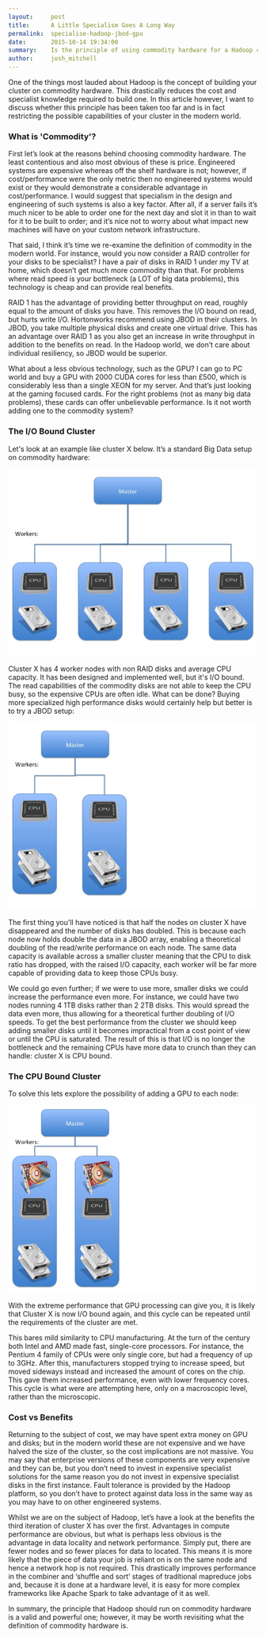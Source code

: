 ```yaml
---
layout:     post
title:      A Little Specialism Goes A Long Way
permalink:  specialise-hadoop-jbod-gpu
date:       2015-10-14 19:34:00
summary:    Is the principle of using commodity hardware for a Hadoop cluster over-valued? Recognising the value of some specialised hardware can provide significant benefits.
author:     josh_mitchell
---
```


One of the things most lauded about Hadoop is the concept of building your cluster on commodity hardware. This drastically reduces the cost and specialist knowledge required to build one. In this article however, I want to discuss whether this principle has been taken too far and is in fact restricting the possible capabilities of your cluster in the modern world.

### What is 'Commodity'?

First let’s look at the reasons behind choosing commodity hardware. The least contentious and also most obvious of these is price. Engineered systems are expensive whereas off the shelf hardware is not; however, if cost/performance were the only metric then no engineered systems would exist or they would demonstrate a considerable advantage in cost/performance. I would suggest that specialism in the design and engineering of such systems is also a key factor. After all, if a server fails it’s much nicer to be able to order one for the next day and slot it in than to wait for it to be built to order; and it’s nice not to worry about what impact new machines will have on your custom network infrastructure.

That said, I think it’s time we re-examine the definition of commodity in the modern world. For instance, would you now consider a RAID controller for your disks to be specialist? I have a pair of disks in RAID 1 under my TV at home, which doesn’t get much more commodity than that. For problems where read speed is your bottleneck (a LOT of big data problems), this technology is cheap and can provide real benefits.

RAID 1 has the advantage of providing better throughput on read, roughly equal to the amount of disks you have. This removes the I/O bound on read, but hurts write I/O. Hortonworks recommend using JBOD in their clusters. In JBOD, you take multiple physical disks and create one virtual drive. This has an advantage over RAID 1 as you also get an increase in write throughput in addition to the benefits on read. In the Hadoop world, we don’t care about individual resiliency, so JBOD would be superior.

What about a less obvious technology, such as the GPU? I can go to PC world and buy a GPU with 2000 CUDA cores for less than £500, which is considerably less than a single XEON for my server. And that’s just looking at the gaming focused cards. For the right problems (not as many big data problems), these cards can offer unbelievable performance. Is it not worth adding one to the commodity system?

### The I/O Bound Cluster

Let's look at an example like cluster X below. It’s a standard Big Data setup on commodity hardware:

![Standard Cluster](/images/specialise-hadoop-1.png)

Cluster X has 4 worker nodes with non RAID disks and average CPU capacity. It has been designed and implemented well, but it's I/O bound. The read capabilities of the commodity disks are not able to keep the CPU busy, so the expensive CPUs are often idle. What can be done? Buying more specialized high performance disks would certainly help but better is to try a JBOD setup:

![JBOD Cluster](/images/specialise-hadoop-2.png)

The first thing you'll have noticed is that half the nodes on cluster X have disappeared and the number of disks has doubled. This is because each node now holds double the data in a JBOD array, enabling a theoretical doubling of the read/write performance on each node. The same data capacity is available across a smaller cluster meaning that the CPU to disk ratio has dropped, with the raised I/O capacity, each worker will be far more capable of providing data to keep those CPUs busy.

We could go even further; if we were to use more, smaller disks we could increase the performance even more. For instance, we could have two nodes running 4 1TB disks rather than 2 2TB disks. This would spread the data even more, thus allowing for a theoretical further doubling of I/O speeds. To get the best performance from the cluster we should keep adding smaller disks until it becomes impractical from a cost point of view or until the CPU is saturated.
The result of this is that I/O is no longer the bottleneck and the remaining CPUs have more data to crunch than they can handle: cluster X is CPU bound.

### The CPU Bound Cluster

To solve this lets explore the possibility of adding a GPU to each node:

![GPU Cluster](/images/specialise-hadoop-3.png)

With the extreme performance that GPU processing can give you, it is likely that Cluster X is now I/O bound again, and this cycle can be repeated until the requirements of the cluster are met.

This bares mild similarity to CPU manufacturing. At the turn of the century both Intel and AMD made fast, single-core processors. For instance, the Pentium 4 family of CPUs were only single core, but had a frequency of up to 3GHz. After this, manufacturers stopped trying to increase speed, but moved sideways instead and increased the amount of cores on the chip. This gave them increased performance, even with lower frequency cores. This cycle is what were are attempting here, only on a macroscopic level, rather than the microscopic.

### Cost vs Benefits

Returning to the subject of cost, we may have spent extra money on GPU and disks; but in the modern world these are not expensive and we have halved the size of the cluster, so the cost implications are not massive. You may say that enterprise versions of these components are very expensive and they can be, but you don’t need to invest in expensive specialist solutions for the same reason you do not invest in expensive specialist disks in the first instance. Fault tolerance is provided by the Hadoop platform, so you don’t have to protect against data loss in the same way as you may have to on other engineered systems.

Whilst we are on the subject of Hadoop, let’s have a look at the benefits the third iteration of cluster X has over the first. Advantages in compute performance are obvious, but what is perhaps less obvious is the advantage in data locality and network performance. Simply put, there are fewer nodes and so fewer places for data to located. This means it is more likely that the piece of data your job is reliant on is on the same node and hence a network hop is not required. This drastically improves performance in the combiner and ‘shuffle and sort’ stages of traditional mapreduce jobs and, because it is done at a hardware level, it is easy for more complex frameworks like Apache Spark to take advantage of it as well.

In summary, the principle that Hadoop should run on commodity hardware is a valid and powerful one; however, it may be worth revisiting what the definition of commodity hardware is.
